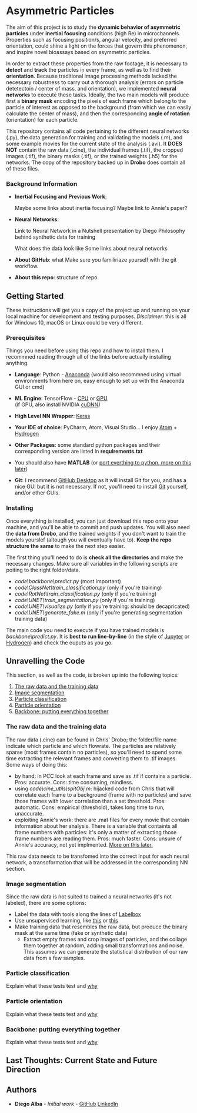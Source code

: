 

# Asymmetric Particles

The aim of this project is to study the **dynamic behavior of asymmetric particles** under **inertial focusing** conditions (high Re) in microchannels. Properties such as focusing position/s, angular velocity, and preferred orientation, could shine a light on the forces that govern this phenomenon, and inspire novel bioassays based on asymmetric particles.

In order to extract these properties from the raw footage, it is necessary to **detect** and **track** the particles in every frame, as well as to find their **orientation**. Because traditional image processing methods lacked the necessary robustness to carry out a thorough analysis (errors on particle detetectoin / center of mass, and orientation), we implemented **neural networks** to execute these tasks. Ideally, the two main models will produce first a **binary mask** encoding the pixels of each frame which belong to the particle of interest as opposed to the background (from which we can easily calculate the center of mass), and then the corresponding **angle of rotation** (orientation) for each particle.

This repository contains all code pertaining to the different neural networks (.py), the data generation for training and validating the models (.m), and some example movies for the current state of the analysis (.avi). It **DOES NOT** contain the raw data (.cine), the individual frames (.tif), the cropped images (.tif), the binary masks (.tif), or the trained weights (.h5) for the networks. The copy of the repository backed up in **Drobo** does contain all of these files.

### Background Information

 - **Inertial Focusing and Previous Work**:

	Maybe some links about inertia focusing?
	Maybe link to Annie's paper?

 - **Neural Networks**:

	Link to Neural Network in a Nutshell presentation by Diego
	Philosophy behind synthetic data for training


	What does the data look like
	Some links about neural networks

 - **About GitHub**:
	 what
	 Make sure you familiriaze yourself with the git workflow.

 - **About this repo**:
	  structure of repo


## Getting Started

These instructions will get you a copy of the project up and running on your local machine for development and testing purposes.
*Disclaimer*: this is all for Windows 10, macOS or Linux could be very different.

### Prerequisites
Things you need before using this repo and how to install them. I recommned reading through all of the links before actually installing anything.

 - **Language**: Python - [Anaconda](https://www.anaconda.com/distribution/)
	(would also recommned using virtual environments from here on, easy enough to set up with the Anaconda GUI or cmd)

 - **ML Engine**: TensorFlow - [CPU](https://www.tensorflow.org/install/) or [GPU](https://www.tensorflow.org/install/gpu)  
 (if GPU, also install NVIDIA [cuDNN](https://docs.nvidia.com/deeplearning/sdk/cudnn-install/))

 - **High Level NN Wrapper**: [Keras](https://keras.io/#installation)

 - **Your IDE of choice**: PyCharm, Atom, Visual Studio... I enjoy [Atom](https://atom.io) + [Hydrogen](https://nteract.gitbooks.io/hydrogen/)

 - **Other Packages**: some standard python packages and their corresponding version are listed in **requirements.txt**

 - You should also have **MATLAB** (or [port everthing to python, more on this later](#last-thoughts-current-state-and-future-direction))

 - **Git**: I recommend [GitHub Desktop](https://desktop.github.com) as it will install Git for you, and has a nice GUI but it is not necessary. If not, you'll need to install [Git](https://git-scm.com/downloads) yourself, and/or other GUIs.

### Installing

Once everything is installed, you can just download this repo onto your machine, and you'll be able to commit and push updates. You will also need the **data from Drobo**, and the trained weights if you don't want to train the models yourslef (altough you will eventually have to). **Keep the repo structure the same** to make the next step easier.

The first thing you'll need to do is **check all the directories** and make the necessary changes. Make sure all variables in the following scripts are poiting to the right folder/data.

 - *code\backbone\predict.py* (most important)
 - *code\ClassNet\train_classification.py* (only if you're training)
 - *code\RotNet\train_classification.py* (only if you're training)
 - *code\UNET\train_segmentation.py* (only if you're training)
 - *code\UNET\visualize.py* (only if you're training: should be decapricated)
 - *code\UNET\generate_fake.m* (only if you're generating segmentation training data)

The main code you need to execute if you have trained models is *backbone\predict.py*. It is **best to run line-by-line** (in the style of [Jupyter](https://jupyter.org) or [Hydrogen](https://nteract.gitbooks.io/hydrogen/)) and check the ouputs as you go.

## Unravelling the Code

This section, as well as the code, is broken up into the following topics:

 1. [The raw data and the training data](#the-raw-data-and-the-training-data)
 2. [Image segmentation](#image-segmentation)
 3. [Particle classification](#particle-segmentation)
 4. [Particle orientation](#particle-orientation)
 5. [Backbone: putting everything together](#backbone-putting-everything-together)

### The raw data and the training data

The raw data (.cine) can be found in Chris' Drobo; the folder/file name indicate which particle and which flowrate. The particles are relatively sparse (most frames contain no particles), so you'll need to spend some time extracting the relevant frames and converting them to .tif images. Some ways of doing this:

 - by hand: in PCC look at each frame and save as .tif if contains a particle. Pros: accurate. Cons: time consuming, mindless.
 - using *code\cine_utils\spitObj.m*: hijacked code from Chris that will correlate each frame to a background (frame with no particles) and save those frames with lower correlation than a set threshold. Pros: automatic. Cons: empirical (threshold), takes long time to run, unaccurate.
 - exploiting Annie's work: there are .mat files for every movie that contain information about her analysis. There is a variable that containts all frame numbers with particles: it's only a matter of extracting those frame numbers are reading them. Pros: much faster. Cons: unsure of Annie's accuracy, not yet implmented. [More on this later.](#last-thoughts-current-state-and-future-direction)

This raw data needs to be transfomed into the correct input for each neural network, a transoformation that will be addressed in the corresponding NN section.


### Image segmentation
Since the raw data is not suited to trained a neural networks (it's not labeled), there are some options:

 - Label the data with tools along the lines of [Labelbox](https://labelbox.com)
 - Use unsupervised learning, like [this](https://arxiv.org/abs/1711.08506) or [this](https://link.springer.com/article/10.1007/s11263-019-01183-3)
 - Make training data that resembles the raw data, but produce the binary mask at the same time (fake or synthetic data)
	 - Extract empty frames and crop images of particles, and the collage them together at random, adding small transformations and noise. This assumes we can generate the statistical distribution of our raw data from a few samples.



### Particle classification

Explain what these tests test and [why](#last-thoughts-current-state-and-future-direction)

### Particle orientation

Explain what these tests test and [why](#last-thoughts-current-state-and-future-direction)


### Backbone: putting everything together

Explain what these tests test and [why](#last-thoughts-current-state-and-future-direction)


## Last Thoughts: Current State and Future Direction

## Authors

* **Diego Alba** - *Initial work* - [GitHub](https://github.com/DIEGOA363) [LinkedIn](https://www.linkedin.com/in/dalbabu/)
